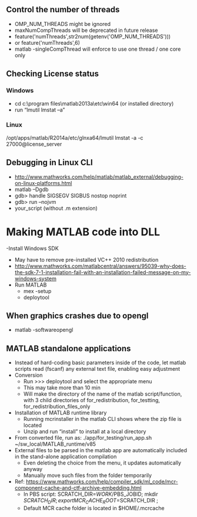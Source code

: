 ## Control the number of threads
- OMP_NUM_THREADS might be ignored
- maxNumCompThreads will be deprecated in future release
- feature('numThreads',str2num(getenv('OMP_NUM_THREADS')))
- or  feature('numThreads',6)
- matlab -singleCompThread will enforce to use one thread / one core only

## Checking License status
### Windows
- cd c:\program files\matlab2013a\etc\win64 (or installed directory)
- run “lmutil lmstat –a”
### Linux
/opt/apps/matlab/R2014a/etc/glnxa64/lmutil lmstat -a -c 27000@license_server

## Debugging in Linux CLI
- http://www.mathworks.com/help/matlab/matlab_external/debugging-on-linux-platforms.html
- matlab –Dgdb
- gdb> handle SIGSEGV SIGBUS nostop noprint 
- gdb> run –nojvm
- your_script (without .m extension)

# Making MATLAB code into DLL
-Install Windows SDK
  - May have to remove pre-installed VC++ 2010 redistribution
  - http://www.mathworks.com/matlabcentral/answers/95039-why-does-the-sdk-7-1-installation-fail-with-an-installation-failed-message-on-my-windows-system
- Run MATLAB
  - mex -setup
  - deploytool

## When graphics crashes due to opengl
- matlab -softwareopengl


## MATLAB standalone applications
- Instead of hard-coding basic parameters inside of the code, let matlab scripts read (fscanf) any external text file, enabling easy adjustment
- Conversion
  - Run >>> deploytool and select the appropriate menu
  - This may take more than 10 min
  - Will make the directory of the name of the matlab script/function, with 3 child directories of for_redistribution, for_testting, for_redistribution_files_only
- Installation of MATLAB runtime library
  - Running mcrinstaller in the matlab CLI shows where the zip file is located
  - Unzip and run “install” to install at a local directory
- From converted file, run as: ./app/for_testing/run_app.sh ~/sw_local/MATLAB_runtime/v85
- External files to be parsed in the matlab app are automatically included in the stand-alone application compilation
  - Even deleting the choice from the menu, it updates automatically anyway
  - Manually move such files from the folder temporarily
- Ref: https://www.mathworks.com/help/compiler_sdk/ml_code/mcr-component-cache-and-ctf-archive-embedding.html
  - In PBS script: SCRATCH_DIR=$WORK/$PBS_JOBID; mkdir $SCRATCH_DIR; export MCR_CACHE_ROOT=$SCRATCH_DIR ; 
  - Default MCR cache folder is located in $HOME/.mcrcache

